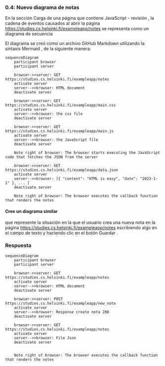 ### 0.4: Nuevo diagrama de notas
En la sección Carga de una página que contiene JavaScript - revisión , la cadena de eventos causados ​​al abrir la página https://studies.cs.helsinki.fi/exampleapp/notes se representa como un diagrama de secuencia

El diagrama se creó como un archivo GitHub Markdown utilizando la sintaxis Mermaid , de la siguiente manera:

```mermaid
sequenceDiagram
    participant browser
    participant server

    browser->>server: GET https://studies.cs.helsinki.fi/exampleapp/notes
    activate server
    server-->>browser: HTML document
    deactivate server

    browser->>server: GET https://studies.cs.helsinki.fi/exampleapp/main.css
    activate server
    server-->>browser: the css file
    deactivate server

    browser->>server: GET https://studies.cs.helsinki.fi/exampleapp/main.js
    activate server
    server-->>browser: the JavaScript file
    deactivate server

    Note right of browser: The browser starts executing the JavaScript code that fetches the JSON from the server

    browser->>server: GET https://studies.cs.helsinki.fi/exampleapp/data.json
    activate server
    server-->>browser: [{ "content": "HTML is easy", "date": "2023-1-1" }, ... ]
    deactivate server

    Note right of browser: The browser executes the callback function that renders the notes
```
#### Cree un diagrama similar
que represente la situación en la que el usuario crea una nueva nota en la página https://studies.cs.helsinki.fi/exampleapp/notes escribiendo algo en el campo de texto y haciendo clic en el botón Guardar .

### Respuesta

```mermaid
sequenceDiagram
    participant browser
    participant server

    browser->>server: GET https://studies.cs.helsinki.fi/exampleapp/notes
    activate server
    server-->>browser: HTML document
    deactivate server

    browser->>server: POST https://studies.cs.helsinki.fi/exampleapp/new_note
    activate server
    server-->>browser: Response create nota 200
    deactivate server

    browser->>server: GET https://studies.cs.helsinki.fi/exampleapp/notes
    activate server
    server-->>browser: File Json
    deactivate server


    Note right of browser: The browser executes the callback function that renders the notes
```